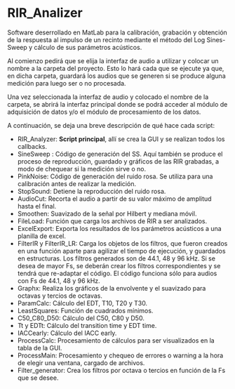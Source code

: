 # RIR_Analizer
Software deserrollado en MatLab para la calibración, grabación y obtención de la respuesta al impulso de un recinto mediante el método del Log Sines-Sweep y cálculo de sus parámetros acústicos.

Al comienzo pedirá que se elija la interfaz de audio a utilizar y colocar un nombre a la carpeta del proyecto. Esto lo hará cada que se ejecute ya que, en dicha carpeta, guardará los audios que se generen si se produce alguna medición para luego ser o no procesada.

Una vez seleccionada la interfaz de audio y colocado el nombre de la carpeta, se abrirá la interfaz principal donde se podrá acceder al módulo de adquisición de datos y/o el módulo de procesamiento de los datos.

A continuación, se deja una breve descripción de qué hace cada script:

- RIR_Analyzer: **Script principal**, allí se crea la GUI y se realizan todos los callbacks.
- SineSweep : Código de generación del SS. Aquí también se produce el proceso de reproducción, guardado y gráficos de
las RIR grabadas, a modo de chequear si la medición sirve o no.
- PinkNoise: Código de generación del ruido rosa. Se utiliza para una calibración antes de realizar la medición.
- StopSound: Detiene la reproducción del ruido rosa.
- AudioCut: Recorta el audio a partir de su valor máximo de amplitud hasta el final.
- Smoothen: Suavizado de la señal por Hilbert y mediana móvil.
- FileLoad: Función que carga los archivos de RIR a ser analizados.
- ExcelExport: Exporta los resultados de los parámetros acústicos a una planilla de excel.
- FilterIR y FilterIR_LR: Carga los objetos de los filtros, que fueron creados en una función aparte para agilizar
el tiempo de ejecución, y guardados en estructuras. Los filtros generados son de 44.1, 48 y 96 kHz. Si se desea de mayor Fs, se deberán crear los
filtros correspondientes y se tendrá que re-adaptar el código. El código funciona sólo para audios con Fs de 44.1, 48 y 96 kHz.
- Graphx: Realiza los gráficos de la envolvente y el suavizado para octavas y tercios de octavas.
- ParamCalc: Cálculo del EDT, T10, T20 y T30.
- LeastSquares: Función de cuadrados mínimos.
- C50_C80_D50: Cálculo del C50, C80 y D50.
- Tt y EDTt: Cálculo del transition time y EDT time.
- IACCearly: Cálculo del IACC early.
- ProcessCalc: Procesamiento de cálculos para ser visualizados en la tabla de la GUI.
- ProcessMain: Procesamiento y chequeo de errores o warning a la hora de elegir una ventana, cargado de archivos.
- Filter_generator: Crea los filtros por octava o tercios en función de la Fs que se desee.

